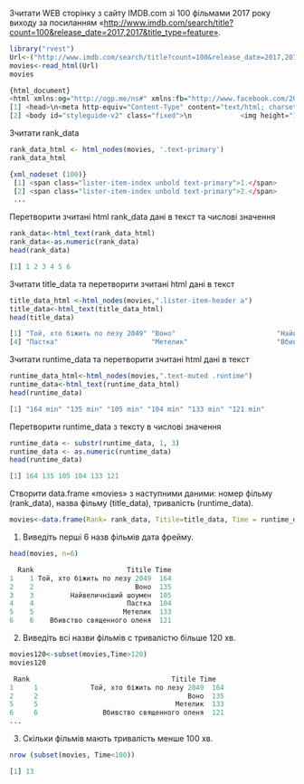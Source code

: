 Зчитати WEB сторінку з сайту IMDB.com зі 100 фільмами 2017 року виходу за посиланням
«http://www.imdb.com/search/title?count=100&release_date=2017,2017&title_type=feature».
```r
library("rvest")
Url<-("http://www.imdb.com/search/title?count=100&release_date=2017,2017&title_type=feature")
movies<-read_html(Url)
movies
```
```r
{html_document}
<html xmlns:og="http://ogp.me/ns#" xmlns:fb="http://www.facebook.com/2008/fbml">
[1] <head>\n<meta http-equiv="Content-Type" content="text/html; charset=UTF-8">\n<script type="text/javascript">var ue_t0 ...
[2] <body id="styleguide-v2" class="fixed">\n            <img height="1" width="1" style="display:none;visibility:hidden; ...
```
Зчитати rank_data
```r
rank_data_html <- html_nodes(movies, '.text-primary')
rank_data_html
```
```r
{xml_nodeset (100)}
 [1] <span class="lister-item-index unbold text-primary">1.</span>
 [2] <span class="lister-item-index unbold text-primary">2.</span>
 ...
```
Перетворити зчитані html rank_data дані в текст та числові значення
```r
rank_data<-html_text(rank_data_html)
rank_data<-as.numeric(rank_data)
head(rank_data)
```
```r
[1] 1 2 3 4 5 6
```
Зчитати title_data та перетворити зчитані html дані в текст
```r
title_data_html <-html_nodes(movies,".lister-item-header a")
title_data<-html_text(title_data_html)
head(title_data)
```
```r
[1] "Той, хто біжить по лезу 2049" "Воно"                         "Найвеличніший шоумен"        
[4] "Пастка"                       "Метелик"                      "Вбивство священного оленя" 
```
Зчитати runtime_data та перетворити зчитані html дані в текст
```r
runtime_data_html<-html_nodes(movies,".text-muted .runtime")
runtime_data<-html_text(runtime_data_html)
head(runtime_data)
```
```r
[1] "164 min" "135 min" "105 min" "104 min" "133 min" "121 min"
```
Перетворити runtime_data  з тексту в числові значення
```r
runtime_data <- substr(runtime_data, 1, 3)
runtime_data <- as.numeric(runtime_data)
head(runtime_data)
```
```r
[1] 164 135 105 104 133 121
```
Створити data.frame «movies» з наступними даними:
номер фільму (rank_data), назва фільму (title_data), тривалість (runtime_data).
```r
movies<-data.frame(Rank= rank_data, Titile=title_data, Time = runtime_data,stringsAsFactors = FALSE)
```
1. Виведіть перші 6 назв фільмів дата фрейму.
```r
head(movies, n=6)
```
```r
  Rank                       Titile Time
1    1 Той, хто біжить по лезу 2049  164
2    2                         Воно  135
3    3         Найвеличніший шоумен  105
4    4                       Пастка  104
5    5                      Метелик  133
6    6    Вбивство священного оленя  121
```
2. Виведіть всі назви фільмів с тривалістю більше 120 хв.
```r
movies120<-subset(movies,Time>120)
movies120
```
```r
 Rank                                   Titile Time
1     1             Той, хто біжить по лезу 2049  164
2     2                                     Воно  135
5     5                                  Метелик  133
6     6                Вбивство священного оленя  121
...
```
3. Скільки фільмів мають тривалість менше 100 хв.
```r
nrow (subset(movies, Time<100))
```
```r
[1] 13
```

